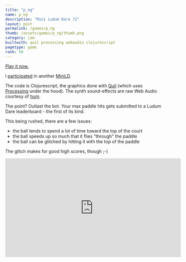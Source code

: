 ```yaml
---
title: "p_ng"
name: p_ng
description: "Mini Ludum Dare 72"
layout: post
permalink: /games/p_ng
thumb: /assets/games/p_ng/thumb.png
category: jam
builtwith: quil processing webaudio clojurescript
pagetype: game
rank: 50
---
```


<span class="highlight">[Play it now.](https://opyate.github.io/minild72/)</span>

I [participated](https://opyate.github.io/minild72/) in another [MiniLD](http://ludumdare.com/compo/minild-72/?action=preview&uid=82022).

The code is Clojurescript, the graphics done with [Quil](http://quil.info/) (which uses [Processing](http://processing.org/) under the hood). The synth sound-effects are raw Web Audio courtesy of [hum](https://github.com/mathias/hum).

The point? Outlast the bot. Your max paddle hits gets submitted to a Ludum Dare leaderboard - the first of its kind.

This being rushed, there are a few issues:

- the ball tends to spend a lot of time toward the top of the court
- the ball speeds up so much that it flies "through" the paddle
- the ball can be glitched by hitting it with the top of the paddle

The glitch makes for good high scores, though ;-)

<div class="videowrapper">
<iframe width="560" height="315" src="https://www.youtube.com/embed/d_tSSeSFgbw" frameborder="0" allow="accelerometer; autoplay; encrypted-media; gyroscope; picture-in-picture" allowfullscreen></iframe>
</div>
